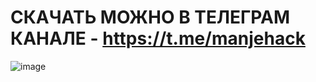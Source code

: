 # СКАЧАТЬ МОЖНО В ТЕЛЕГРАМ КАНАЛЕ - https://t.me/manjehack
![image](https://github.com/user-attachments/assets/b37403d8-955b-4026-a8bf-d5452ff4df37)
